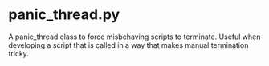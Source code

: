 # panic_thread.py
A panic_thread class to force misbehaving scripts to terminate. Useful when developing a script that is called in a way that makes manual termination tricky.
